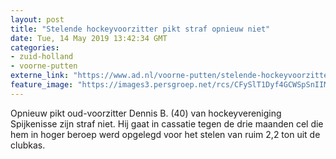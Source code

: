 ```yaml
---
layout: post
title: "Stelende hockeyvoorzitter pikt straf opnieuw niet"
date: Tue, 14 May 2019 13:42:34 GMT
categories: 
- zuid-holland 
- voorne-putten 
externe_link: "https://www.ad.nl/voorne-putten/stelende-hockeyvoorzitter-pikt-straf-opnieuw-niet~a803e25a/"
feature_image: "https://images3.persgroep.net/rcs/CFySlT1Dyf4GCWSpSnIIMwLkQ1c/diocontent/148355109/_fitwidth/400/?appId=21791a8992982cd8da851550a453bd7f&quality=0.7"
---
```


Opnieuw pikt oud-voorzitter Dennis B. (40) van hockeyvereniging Spijkenisse zijn straf niet. Hij gaat in cassatie tegen de drie maanden cel die hem in hoger beroep werd opgelegd voor het stelen van ruim 2,2 ton uit de clubkas.

